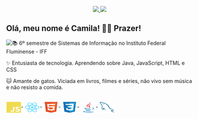 <div align="center" >
  <a href="https://github.com/frizzocamila">
    <img height="150em" src="https://github-readme-stats.vercel.app/api?username=frizzocamila&show_icons=true&theme=radical" />
  </a>
  <a href="https://github.com/frizzocamila">
    <img height="150em" src="https://github-readme-stats.vercel.app/api/top-langs/?username=frizzocamila&layout=compact&theme=radical" />
  </a>
</div>

## Olá, meu nome é Camila! 👩‍💻 Prazer!

<div>
  <img align="left" src="./imgs/cat_computer.gif"/>
  <p> 📚 6º semestre de Sistemas de Informação no Instituto Federal Fluminense - IFF</p>
  <p> ✨ Entusiasta de tecnologia. Aprendendo sobre Java, JavaScript, HTML e CSS</p>
  <p> 🐱 Amante de gatos. Viciada em livros, filmes e séries, não vivo sem música e não resisto a comida.</p>
</div>
<div style="display: inline_block"><br>
  <img align="center" alt="Js" height="30" width="40" src="https://raw.githubusercontent.com/devicons/devicon/master/icons/javascript/javascript-plain.svg">-
  <img align="center" alt="React" height="30" width="40" src="https://raw.githubusercontent.com/devicons/devicon/master/icons/react/react-original.svg">-
  <img align="center" alt="HTML" height="30" width="40" src="https://raw.githubusercontent.com/devicons/devicon/master/icons/html5/html5-original.svg">-
  <img align="center" alt="CSS" height="30" width="40" src="https://raw.githubusercontent.com/devicons/devicon/master/icons/css3/css3-original.svg">-
  <img align="center" alt="Java" height="30" width="40" src="https://raw.githubusercontent.com/devicons/devicon/master/icons/java/java-original.svg">-
  <img align="center" alt="MySql" height="30" width="40" src="https://raw.githubusercontent.com/devicons/devicon/master/icons/mysql/mysql-original.svg">
 </div>
